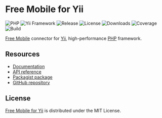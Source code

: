 # Free Mobile for Yii
![PHP](https://img.shields.io/badge/php-%3E%3D7.2-brightgreen.svg) ![Yii Framework](https://img.shields.io/badge/yii-%3E%3D2.0-brightgreen.svg) ![Release](https://img.shields.io/packagist/v/cedx/yii2-free-mobile.svg) ![License](https://img.shields.io/packagist/l/cedx/yii2-free-mobile.svg) ![Downloads](https://img.shields.io/packagist/dt/cedx/yii2-free-mobile.svg) ![Coverage](https://coveralls.io/repos/github/cedx/yii2-free-mobile/badge.svg) ![Build](https://travis-ci.com/cedx/yii2-free-mobile.svg)

[Free Mobile](http://mobile.free.fr) connector for [Yii](https://www.yiiframework.com), high-performance [PHP](https://secure.php.net) framework.

## Resources
- [Documentation](https://dev.belin.io/yii2-free-mobile)
- [API reference](https://dev.belin.io/yii2-free-mobile/api)
- [Packagist package](https://packagist.org/packages/cedx/yii2-free-mobile)
- [GitHub repository](https://github.com/cedx/yii2-free-mobile)

## License
[Free Mobile for Yii](https://dev.belin.io/yii2-free-mobile) is distributed under the MIT License.
